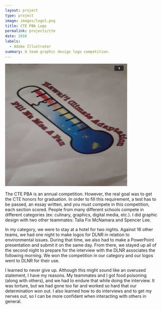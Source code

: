 ```yaml
---
layout: project
type: project
image: images/logo1.png
title: CTE PBA Logo
permalink: projects/cte
date: 2016
labels:
  - Adobe Illustrator
summary: A team graphic design logo competition.
---
```


<div class="ui small rounded images">
  <img class="ui image" src="../images/logo1.png" width=400px; height=400px;>
</div>

The CTE PBA is an annual competition.  However, the real goal was to get the CTE honors for graduation.  In order to fill this requirement, a test has to be passed, an essay written, and you must compete in this competition, each section scored.  People from many different schools compete in different categories (ex: culinary, graphics, digital media, etc.).  I did graphic design with two other teammates: Talia Fix McNamara and Spencer Lee. 

In my category, we were to stay at a hotel for two nights.  Against 16 other teams, we had one night to make logos for DLNR in relation to environmental issues.  During that time, we also had to make a PowerPoint presentation and submit it on the same day.  From there, we stayed up all of the second night to prepare for the interview with the DLNR associates the following morning.  We won the competition in our category and our logos went to DLNR for their use.

I learned to never give up.  Although this might sound like an overused statement, I have my reasons.  My teammates and I got food poisoning (along with others), and we had to endure that while doing the interview.  It was torture, but we had gone too far and worked so hard that our determination won out.  I also learned how to do interviews and to get my nerves out, so I can be more confident when interacting with others in general.

